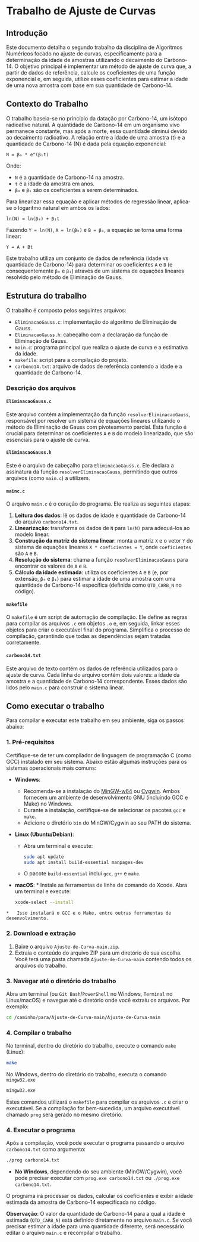 # Trabalho de Ajuste de Curvas

## Introdução

Este documento detalha o segundo trabalho da disciplina de Algoritmos Numéricos focado no ajuste de curvas, especificamente para a determinação da idade de amostras utilizando o decaimento do Carbono-14. O objetivo principal é implementar um método de ajuste de curva que, a partir de dados de referência, calcule os coeficientes de uma função exponencial e, em seguida, utilize esses coeficientes para estimar a idade de uma nova amostra com base em sua quantidade de Carbono-14.

## Contexto do Trabalho

O trabalho baseia-se no princípio da datação por Carbono-14, um isótopo radioativo natural. A quantidade de Carbono-14 em um organismo vivo permanece constante, mas após a morte, essa quantidade diminui devido ao decaimento radioativo. A relação entre a idade de uma amostra (t) e a quantidade de Carbono-14 (N) é dada pela equação exponencial:

`N = β₀ * e^(β₁t)`

Onde:
- `N` é a quantidade de Carbono-14 na amostra.
- `t` é a idade da amostra em anos.
- `β₀` e `β₁` são os coeficientes a serem determinados.

Para linearizar essa equação e aplicar métodos de regressão linear, aplica-se o logaritmo natural em ambos os lados:

`ln(N) = ln(β₀) + β₁t`

Fazendo `Y = ln(N)`, `A = ln(β₀)` e `B = β₁`, a equação se torna uma forma linear:

`Y = A + Bt`

Este trabalho utiliza um conjunto de dados de referência (idade vs quantidade de Carbono-14) para determinar os coeficientes `A` e `B` (e consequentemente `β₀` e `β₁`) através de um sistema de equações lineares resolvido pelo método de Eliminação de Gauss.

## Estrutura do trabalho

O trabalho é composto pelos seguintes arquivos:

- `EliminacaoGauss.c`: implementação do algoritmo de Eliminação de Gauss.
- `EliminacaoGauss.h`: cabeçalho com a declaração da função de Eliminação de Gauss.
- `main.c`: programa principal que realiza o ajuste de curva e a estimativa da idade.
- `makefile`: script para a compilação do projeto.
- `carbono14.txt`: arquivo de dados de referência contendo a idade e a quantidade de Carbono-14.

### Descrição dos arquivos

#### `EliminacaoGauss.c`

Este arquivo contém a implementação da função `resolverEliminacaoGauss`, responsável por resolver um sistema de equações lineares utilizando o método de Eliminação de Gauss com pivoteamento parcial. Esta função é crucial para determinar os coeficientes `A` e `B` do modelo linearizado, que são essenciais para o ajuste de curva.

#### `EliminacaoGauss.h`

Este é o arquivo de cabeçalho para `EliminacaoGauss.c`. Ele declara a assinatura da função `resolverEliminacaoGauss`, permitindo que outros arquivos (como `main.c`) a utilizem.

#### `mainc.c`

O arquivo `main.c` é o coração do programa. Ele realiza as seguintes etapas: 

1. **Leitura dos dados**: lê os dados de idade e quantidade de Carbono-14 do arquivo `carbono14.txt`.
2. **Linearização**: transforma os dados de `N` para `ln(N)` para adequá-los ao modelo linear.
3. **Construção da matriz do sistema linear**: monta a matriz `X` e o vetor `Y` do sistema de equações lineares `X * coeficientes = Y`, onde `coeficientes` são `A` e `B`.
4. **Resolução do sistema**: chama a função `resolverEliminacaoGauss` para encontrar os valores de `A` e `B`.
5. **Cálculo da idade estimada**: utiliza os coeficientes `A` e `B` (e, por extensão, `β₀` e `β₁`) para estimar a idade de uma amostra com uma quantidade de Carbono-14 específica (definida como `QTD_CARB_N` no código).

#### `makefile`

O `makefile` é um script de automação de compilação. Ele define as regras para compilar os arquivos `.c` em objetos `.o` e, em seguida, linkar esses objetos para criar o executável final do programa. Simplifica o processo de compilação, garantindo que todas as dependências sejam tratadas corretamente.

#### `carbono14.txt`

Este arquivo de texto contém os dados de referência utilizados para o ajuste de curva. Cada linha do arquivo contém dois valores: a idade da amostra e a quantidade de Carbono-14 correspondente. Esses dados são lidos pelo `main.c` para construir o sistema linear.

## Como executar o trabalho

Para compilar e executar este trabalho em seu ambiente, siga os passos abaixo:

### 1. Pré-requisitos

Certifique-se de ter um compilador de linguagem de programação C (como GCC) instalado em seu sistema. Abaixo estão algumas instruções para os sistemas operacionais mais comuns:

*   **Windows**:
    *   Recomenda-se a instalação do [MinGW-w64](https://sourceforge.net/projects/mingw-w64/) ou [Cygwin](https://www.cygwin.com/). Ambos fornecem um ambiente de desenvolvimento GNU (incluindo GCC e Make) no Windows.
    *   Durante a instalação, certifique-se de selecionar os pacotes `gcc` e `make`.
    *   Adicione o diretório `bin` do MinGW/Cygwin ao seu PATH do sistema.

*   **Linux (Ubuntu/Debian)**:
    *   Abra um terminal e execute:
        ```bash
        sudo apt update
        sudo apt install build-essential manpages-dev
        ```
    *   O pacote `build-essential` inclui `gcc`, `g++` e `make`.

 *   **macOS**:
    *   Instale as ferramentas de linha de comando do Xcode. Abra um terminal e execute:
        ```bash
        xcode-select --install
        ```
    *   Isso instalará o GCC e o Make, entre outras ferramentas de desenvolvimento.

### 2. Download e extração

1. Baixe o arquivo `Ajuste-de-Curva-main.zip`.
2. Extraia o conteúdo do arquivo ZIP para um diretório de sua escolha. Você terá uma pasta chamada `Ajuste-de-Curva-main` contendo todos os arquivos do trabalho.

### 3. Navegar até o diretório do trabalho

Abra um terminal (ou `Git Bash`/`PowerShell` no Windows, `Terminal` no Linux/macOS) e navegue até o diretório onde você extraiu os arquivos. Por exemplo:

```bash
cd /caminho/para/Ajuste-de-Curva-main/Ajuste-de-Curva-main
```

### 4. Compilar o trabalho

No terminal, dentro do diretório do trabalho, execute o comando `make` (Linux):

```bash
make
```

No Windows, dentro do diretório do trabalho, executa o comando `mingw32.exe`

```bash
mingw32.exe
```

Estes comandos utilizará o `makefile` para compilar os arquivos `.c` e criar o executável. Se a compilação for bem-sucedida, um arquivo executável chamado `prog` será gerado no mesmo diretório.

### 4. Executar o programa

Após a compilação, você pode executar o programa passando o arquivo `carbono14.txt` como argumento:

```bash
./prog carbono14.txt
```

*   **No Windows**, dependendo do seu ambiente (MinGW/Cygwin), você pode precisar executar com `prog.exe carbono14.txt` ou `./prog.exe carbono14.txt`.

O programa irá processar os dados, calcular os coeficientes e exibir a idade estimada da amostra de Carbono-14 especificada no código.

**Observação**: O valor da quantidade de Carbono-14 para a qual a idade é estimada (`QTD_CARB_N`) está definido diretamente no arquivo `main.c`. Se você precisar estimar a idade para uma quantidade diferente, será necessário editar o arquivo `main.c` e recompilar o trabalho.
